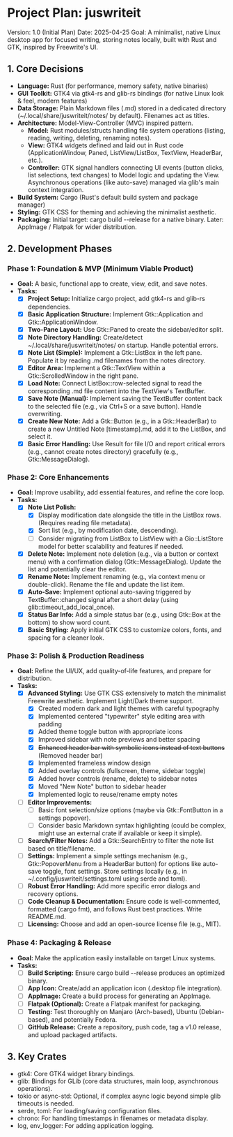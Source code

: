 # **Project Plan: juswriteit**

Version: 1.0 (Initial Plan)
Date: 2025-04-25
Goal: A minimalist, native Linux desktop app for focused writing, storing notes locally, built with Rust and GTK, inspired by Freewrite's UI.

## **1\. Core Decisions**

* **Language:** Rust (for performance, memory safety, native binaries)
* **GUI Toolkit:** GTK4 via gtk4-rs and glib-rs bindings (for native Linux look & feel, modern features)
* **Data Storage:** Plain Markdown files (.md) stored in a dedicated directory (\~/.local/share/juswriteit/notes/ by default). Filenames act as titles.
* **Architecture:** Model-View-Controller (MVC) inspired pattern.
  * **Model:** Rust modules/structs handling file system operations (listing, reading, writing, deleting, renaming notes).
  * **View:** GTK4 widgets defined and laid out in Rust code (ApplicationWindow, Paned, ListView/ListBox, TextView, HeaderBar, etc.).
  * **Controller:** GTK signal handlers connecting UI events (button clicks, list selections, text changes) to Model logic and updating the View. Asynchronous operations (like auto-save) managed via glib's main context integration.
* **Build System:** Cargo (Rust's default build system and package manager)
* **Styling:** GTK CSS for theming and achieving the minimalist aesthetic.
* **Packaging:** Initial target: cargo build \--release for a native binary. Later: AppImage / Flatpak for wider distribution.

## **2\. Development Phases**

### **Phase 1: Foundation & MVP (Minimum Viable Product)**

* **Goal:** A basic, functional app to create, view, edit, and save notes.
* **Tasks:**
  - [x] **Project Setup:** Initialize cargo project, add gtk4-rs and glib-rs dependencies.
  - [x] **Basic Application Structure:** Implement Gtk::Application and Gtk::ApplicationWindow.
  - [x] **Two-Pane Layout:** Use Gtk::Paned to create the sidebar/editor split.
  - [x] **Note Directory Handling:** Create/detect \~/.local/share/juswriteit/notes/ on startup. Handle potential errors.
  - [x] **Note List (Simple):** Implement a Gtk::ListBox in the left pane. Populate it by reading .md filenames from the notes directory.
  - [x] **Editor Area:** Implement a Gtk::TextView within a Gtk::ScrolledWindow in the right pane.
  - [x] **Load Note:** Connect ListBox::row-selected signal to read the corresponding .md file content into the TextView's TextBuffer.
  - [x] **Save Note (Manual):** Implement saving the TextBuffer content back to the selected file (e.g., via Ctrl+S or a save button). Handle overwriting.
  - [x] **Create New Note:** Add a Gtk::Button (e.g., in a Gtk::HeaderBar) to create a new Untitled Note \[timestamp\].md, add it to the ListBox, and select it.
  - [x] **Basic Error Handling:** Use Result for file I/O and report critical errors (e.g., cannot create notes directory) gracefully (e.g., Gtk::MessageDialog).

### **Phase 2: Core Enhancements**

* **Goal:** Improve usability, add essential features, and refine the core loop.
* **Tasks:**
  - [x] **Note List Polish:**
     * [x] Display modification date alongside the title in the ListBox rows. (Requires reading file metadata).
     * [x] Sort list (e.g., by modification date, descending).
     * [ ] Consider migrating from ListBox to ListView with a Gio::ListStore model for better scalability and features if needed.
  - [x] **Delete Note:** Implement note deletion (e.g., via a button or context menu) with a confirmation dialog (Gtk::MessageDialog). Update the list and potentially clear the editor.
  - [x] **Rename Note:** Implement renaming (e.g., via context menu or double-click). Rename the file and update the list item.
  - [x] **Auto-Save:** Implement optional auto-saving triggered by TextBuffer::changed signal after a short delay (using glib::timeout\_add\_local\_once).
  - [x] **Status Bar Info:** Add a simple status bar (e.g., using Gtk::Box at the bottom) to show word count.
  - [x] **Basic Styling:** Apply initial GTK CSS to customize colors, fonts, and spacing for a cleaner look.

### **Phase 3: Polish & Production Readiness**

* **Goal:** Refine the UI/UX, add quality-of-life features, and prepare for distribution.
* **Tasks:**
  - [x] **Advanced Styling:** Use GTK CSS extensively to match the minimalist Freewrite aesthetic. Implement Light/Dark theme support.
     * [x] Created modern dark and light themes with careful typography
     * [x] Implemented centered "typewriter" style editing area with padding
     * [x] Added theme toggle button with appropriate icons
     * [x] Improved sidebar with note previews and better spacing
     * [x] ~~Enhanced header bar with symbolic icons instead of text buttons~~ (Removed header bar)
     * [x] Implemented frameless window design
     * [x] Added overlay controls (fullscreen, theme, sidebar toggle)
     * [x] Added hover controls (rename, delete) to sidebar notes
     * [x] Moved "New Note" button to sidebar header
     * [x] Implemented logic to reuse/rename empty notes
  - [ ] **Editor Improvements:**
     * [ ] Basic font selection/size options (maybe via Gtk::FontButton in a settings popover).
     * [ ] Consider basic Markdown syntax highlighting (could be complex, might use an external crate if available or keep it simple).
  - [ ] **Search/Filter Notes:** Add a Gtk::SearchEntry to filter the note list based on title/filename.
  - [ ] **Settings:** Implement a simple settings mechanism (e.g., Gtk::PopoverMenu from a HeaderBar button) for options like auto-save toggle, font settings. Store settings locally (e.g., in \~/.config/juswriteit/settings.toml using serde and toml).
  - [ ] **Robust Error Handling:** Add more specific error dialogs and recovery options.
  - [ ] **Code Cleanup & Documentation:** Ensure code is well-commented, formatted (cargo fmt), and follows Rust best practices. Write README.md.
  - [ ] **Licensing:** Choose and add an open-source license file (e.g., MIT).

### **Phase 4: Packaging & Release**

* **Goal:** Make the application easily installable on target Linux systems.
* **Tasks:**
  - [ ] **Build Scripting:** Ensure cargo build \--release produces an optimized binary.
  - [ ] **App Icon:** Create/add an application icon (.desktop file integration).
  - [ ] **AppImage:** Create a build process for generating an AppImage.
  - [ ] **Flatpak (Optional):** Create a Flatpak manifest for packaging.
  - [ ] **Testing:** Test thoroughly on Manjaro (Arch-based), Ubuntu (Debian-based), and potentially Fedora.
  - [ ] **GitHub Release:** Create a repository, push code, tag a v1.0 release, and upload packaged artifacts.

## **3\. Key Crates**

* gtk4: Core GTK4 widget library bindings.
* glib: Bindings for GLib (core data structures, main loop, asynchronous operations).
* tokio or async-std: Optional, if complex async logic beyond simple glib timeouts is needed.
* serde, toml: For loading/saving configuration files.
* chrono: For handling timestamps in filenames or metadata display.
* log, env\_logger: For adding application logging.